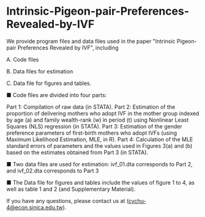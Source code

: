 # Intrinsic-Pigeon-pair-Preferences-Revealed-by-IVF

We provide program files and data files used in the paper "Intrinsic Pigeon-pair Preferences Revealed by IVF", including

A. Code files 

B. Data files for estimation 

C. Data file for figures and tables. 

■	Code files are divided into four parts: 

Part 1: Compilation of raw data (in STATA). 
Part 2: Estimation of the proportion of delivering mothers who adopt IVF in the mother group indexed by age (a) and family wealth-rank (w) in period (t) using Nonlinear Least Squares (NLS) regression (in STATA). 
Part 3: Estimation of the gender preference parameters of first-birth mothers who adopt IVFs (using Maximum Likelihood Estimation, MLE, in R). 
Part 4: Calculation of the MLE standard errors of parameters and the values used in Figures 3(a) and (b) based on the estimates obtained from Part 3 (in STATA). 

■ Two data files are used for estimation: 
ivf_01.dta corresponds to Part 2, and 
ivf_02.dta corresponds to Part 3

■	The Data file for figures and tables include the values of figure 1 to 4, as well as table 1 and 2 (and Supplementary Material). 

If you have any questions, please contact us at (cychu-4@econ.sinica.edu.tw).
